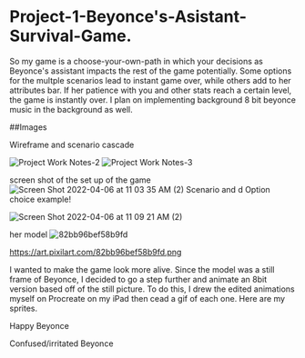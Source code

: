 # Project-1-Beyonce's-Asistant-Survival-Game.
So my game is a choose-your-own-path in which your decisions as Beyonce's assistant impacts the rest of the game potentially. Some options for the multple scenarios lead to instant game over, while others add to her attributes bar. If her patience with you and other stats reach a certain level, the game is instantly over. I plan on implementing background 8 bit beyonce music in the background as well.

##Images

Wireframe and scenario cascade

![Project  Work Notes-2](https://user-images.githubusercontent.com/99516928/162010237-d749e9ad-3120-4adf-ba95-8b84afc321c1.jpg)
![Project  Work Notes-3](https://user-images.githubusercontent.com/99516928/162010261-e63d404e-7dbf-4971-aff7-9febca4758a4.jpg)



screen shot of the set up of the game
![Screen Shot 2022-04-06 at 11 03 35 AM (2)](https://user-images.githubusercontent.com/99516928/162006947-82505d4f-8ef0-4d0e-9f55-c509259cab83.png)
Scenario and d Option choice example!

![Screen Shot 2022-04-06 at 11 09 21 AM (2)](https://user-images.githubusercontent.com/99516928/162009446-df082087-81d7-4c55-80d8-2eaee6a3d324.png)



her model
![82bb96bef58b9fd](https://user-images.githubusercontent.com/99516928/162007633-a81fc344-be74-455d-9872-c91fc00fa0d7.png)

https://art.pixilart.com/82bb96bef58b9fd.png

I wanted to make the game look more alive. Since the model was a still frame of Beyonce, I decided to go a step further and animate an 8bit version based off of the still picture. To do this, I drew the edited animations myself on Procreate on my iPad then cead a gif of each one.
Here are my sprites.


Happy Beyonce

Confused/irritated Beyonce

##
